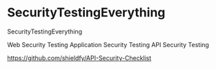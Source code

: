 # SecurityTestingEverything
SecurityTestingEverything



Web Security Testing
Application Security Testing
API Security Testing

https://github.com/shieldfy/API-Security-Checklist


